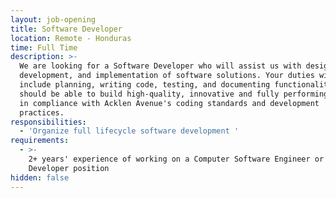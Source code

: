 ```yaml
---
layout: job-opening
title: Software Developer
location: Remote - Honduras
time: Full Time
description: >-
  We are looking for a Software Developer who will assist us with design,
  development, and implementation of software solutions. Your duties will
  include planning, writing code, testing, and documenting functionality. You
  should be able to build high-quality, innovative and fully performing software
  in compliance with Acklen Avenue's coding standards and development
  practices. 
responsibilities:
  - 'Organize full lifecycle software development '
requirements:
  - >-
    2+ years' experience of working on a Computer Software Engineer or Software
    Developer position 
hidden: false
---
```


